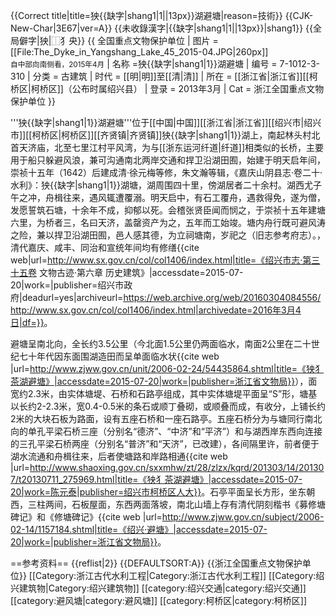 {{Correct title|title=㹧{{缺字|shang1|1||13px}}湖避塘|reason=技術}}
{{CJK-New-Char|3E67|ver=A}}
{{未收錄漢字|{{缺字|shang1|1||13px}}|shang1}}
{{全局僻字|㹧|⿰犭央}}
{{ 全国重点文物保护单位
| 图片 = [[File:The_Dyke_in_Yangshang_Lake_45_2015-04.JPG|260px]]<br><small>自中部向南侧看，2015年4月</small>
| 名称 =㹧{{缺字|shang1|1}}湖避塘
| 编号 = 7-1012-3-310
| 分类 = 古建筑
| 时代 = [[明|明]]至[[清|清]]
| 所在 = [[浙江省|浙江省]][[柯桥区|柯桥区]]（公布时属绍兴县）
| 登录 = 2013年3月
| Cat = 浙江全国重点文物保护单位
}}

'''㹧{{缺字|shang1|1}}湖避塘'''位于[[中国|中国]][[浙江省|浙江省]][[绍兴市|绍兴市]][[柯桥区|柯桥区]][[齐贤镇|齐贤镇]]㹧{{缺字|shang1|1}}湖上，南起林头村北首天济庙，北至七里江村平风湾，为与[[浙东运河纤道|纤道]]相类似的长桥，主要用于船只躲避风浪，兼可沟通南北两岸交通和捍卫沿湖田囿，始建于明天启年间，崇祯十五年（1642）后建成<ref>清·徐元梅等修，朱文瀚等辑，《嘉庆山阴县志·卷二十·水利》：㹧{{缺字|shang1|1}}湖塘，湖周围四十里，傍湖居者二十余村。湖西尤子午之冲，舟楫往来，遇风辄遭覆溺。明天启中，有石工覆舟，遇救得免，遂为僧，发愿誓筑石塘，十余年不成，抑郁以死。会稽张贤臣闻而悯之，于崇祯十五年建塘六里，为桥者三，名曰天济，盖罄资产为之，五年而工始竣。塘内舟行既可避风涛之险，兼以捍卫沿湖田囿，邑人感其德，为立祠塘南，岁祀之（旧志参考府志）。</ref>，清代嘉庆、咸丰、同治和宣统年间均有修缮<ref>{{cite web|url=http://www.sx.gov.cn/col/col1406/index.html|title=《绍兴市志·第三十五卷 文物古迹·第六章 历史建筑》|accessdate=2015-07-20|work=|publisher=绍兴市政府|deadurl=yes|archiveurl=https://web.archive.org/web/20160304084556/http://www.sx.gov.cn/col/col1406/index.html|archivedate=2016年3月4日|df=}}</ref>。

避塘呈南北向，全长约3.5公里（今北面1.5公里仍两面临水，南面2公里在二十世纪七十年代因东面围湖造田而呈单面临水状<ref>{{cite web |url=http://www.zjww.gov.cn/unit/2006-02-24/54435864.shtml|title=《㹧犭茶湖避塘》|accessdate=2015-07-20|work=|publisher=浙江省文物局}}</ref>），面宽约2.3米，由实体塘堤、石桥和石路亭组成，其中实体塘堤平面呈“S”形，塘基以长约2-2.3米，宽0.4-0.5米的条石或顺丁叠砌，或顺叠而成，有收分，上铺长约2米的大块石板为路面，设有五座石桥和一座石路亭。五座石桥分为与塘同行南北向的单孔平梁石桥三座（分别名“德济”、“中济”和“平济”）和与湖西岸东西向连接的三孔平梁石桥两座（分别名“普济”和“天济”，已改建），各间隔里许，前者便于湖水流通和舟楫往来，后者使塘路和岸路相通<ref>{{cite web |url=http://www.shaoxing.gov.cn/sxxmhw/zt/28/zlzx/kqrd/201303/14/201307/t20130711_275969.html|title=《㹧犭茶湖避塘》|accessdate=2015-07-20|work=陈元泰|publisher=绍兴市柯桥区人大}}</ref>。石亭平面呈长方形，坐东朝西，三柱两间，石板屋面，东西两面落坡，南北山墙上存有清代阴刻楷书《募修塘碑记》和《修塘碑记》<ref>{{cite web |url=http://www.zjww.gov.cn/subject/2006-02-14/1157184.shtml|title=《绍兴·避塘》|accessdate=2015-07-20|work=|publisher=浙江省文物局}}</ref>。

==参考资料==
{{reflist|2}}
{{DEFAULTSORT:A}}
{{浙江全国重点文物保护单位}}
[[Category:浙江古代水利工程|Category:浙江古代水利工程]]
[[Category:绍兴建筑物|Category:绍兴建筑物]]
[[category:绍兴交通|category:绍兴交通]]
[[category:避风塘|category:避风塘]]
[[category:柯桥区|category:柯桥区]]